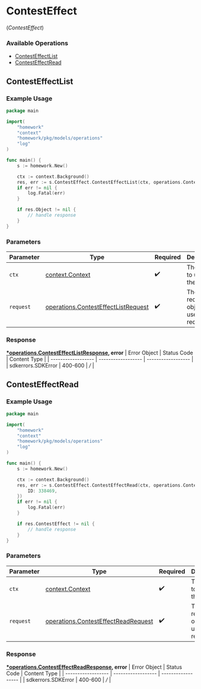 # ContestEffect
(*ContestEffect*)

### Available Operations

* [ContestEffectList](#contesteffectlist)
* [ContestEffectRead](#contesteffectread)

## ContestEffectList

### Example Usage

```go
package main

import(
	"homework"
	"context"
	"homework/pkg/models/operations"
	"log"
)

func main() {
    s := homework.New()

    ctx := context.Background()
    res, err := s.ContestEffect.ContestEffectList(ctx, operations.ContestEffectListRequest{})
    if err != nil {
        log.Fatal(err)
    }

    if res.Object != nil {
        // handle response
    }
}
```

### Parameters

| Parameter                                                                                      | Type                                                                                           | Required                                                                                       | Description                                                                                    |
| ---------------------------------------------------------------------------------------------- | ---------------------------------------------------------------------------------------------- | ---------------------------------------------------------------------------------------------- | ---------------------------------------------------------------------------------------------- |
| `ctx`                                                                                          | [context.Context](https://pkg.go.dev/context#Context)                                          | :heavy_check_mark:                                                                             | The context to use for the request.                                                            |
| `request`                                                                                      | [operations.ContestEffectListRequest](../../pkg/models/operations/contesteffectlistrequest.md) | :heavy_check_mark:                                                                             | The request object to use for the request.                                                     |


### Response

**[*operations.ContestEffectListResponse](../../pkg/models/operations/contesteffectlistresponse.md), error**
| Error Object       | Status Code        | Content Type       |
| ------------------ | ------------------ | ------------------ |
| sdkerrors.SDKError | 400-600            | */*                |

## ContestEffectRead

### Example Usage

```go
package main

import(
	"homework"
	"context"
	"homework/pkg/models/operations"
	"log"
)

func main() {
    s := homework.New()

    ctx := context.Background()
    res, err := s.ContestEffect.ContestEffectRead(ctx, operations.ContestEffectReadRequest{
        ID: 338469,
    })
    if err != nil {
        log.Fatal(err)
    }

    if res.ContestEffect != nil {
        // handle response
    }
}
```

### Parameters

| Parameter                                                                                      | Type                                                                                           | Required                                                                                       | Description                                                                                    |
| ---------------------------------------------------------------------------------------------- | ---------------------------------------------------------------------------------------------- | ---------------------------------------------------------------------------------------------- | ---------------------------------------------------------------------------------------------- |
| `ctx`                                                                                          | [context.Context](https://pkg.go.dev/context#Context)                                          | :heavy_check_mark:                                                                             | The context to use for the request.                                                            |
| `request`                                                                                      | [operations.ContestEffectReadRequest](../../pkg/models/operations/contesteffectreadrequest.md) | :heavy_check_mark:                                                                             | The request object to use for the request.                                                     |


### Response

**[*operations.ContestEffectReadResponse](../../pkg/models/operations/contesteffectreadresponse.md), error**
| Error Object       | Status Code        | Content Type       |
| ------------------ | ------------------ | ------------------ |
| sdkerrors.SDKError | 400-600            | */*                |
